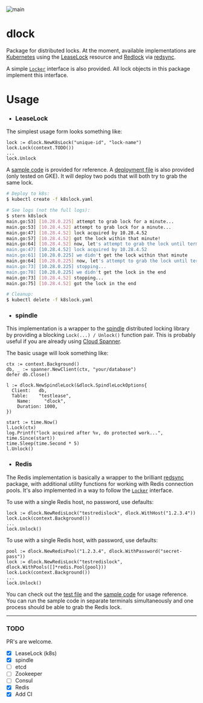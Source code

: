 ![main](https://github.com/flowerinthenight/dlock/workflows/main/badge.svg)

# dlock
Package for distributed locks. At the moment, available implementations are [Kubernetes](https://kubernetes.io/) using the [LeaseLock](https://kubernetes.io/docs/reference/generated/kubernetes-api/v1.18/#lease-v1-coordination-k8s-io) resource and [Redlock](https://redis.io/topics/distlock) via [redsync](https://github.com/go-redsync/redsync).

A simple [`Locker`](https://github.com/flowerinthenight/dlock/blob/master/dlock.go) interface is also provided. All lock objects in this package implement this interface.

# Usage
- ### LeaseLock
The simplest usage form looks something like:
```golang
lock := dlock.NewK8sLock("unique-id", "lock-name")
lock.Lock(context.TODO())
...
lock.Unlock
```

A [sample code](https://github.com/flowerinthenight/dlock/blob/master/examples/k8slock/main.go) is provided for reference. A [deployment file](https://github.com/flowerinthenight/dlock/blob/master/examples/k8slock/k8slock.yaml) is also provided (only tested on GKE). It will deploy two pods that will both try to grab the same lock.

```bash
# Deploy to k8s:
$ kubectl create -f k8slock.yaml

# See logs (not the full logs):
$ stern k8slock
main.go:53] [10.28.0.225] attempt to grab lock for a minute...
main.go:53] [10.28.4.52] attempt to grab lock for a minute...
main.go:47] [10.28.4.52] lock acquired by 10.28.4.52
main.go:57] [10.28.4.52] got the lock within that minute!
main.go:64] [10.28.4.52] now, let's attempt to grab the lock until termination
main.go:47] [10.28.4.52] lock acquired by 10.28.4.52
main.go:61] [10.28.0.225] we didn't get the lock within that minute
main.go:64] [10.28.0.225] now, let's attempt to grab the lock until termination
main.go:73] [10.28.0.225] stopping...
main.go:78] [10.28.0.225] we didn't get the lock in the end
main.go:73] [10.28.4.52] stopping...
main.go:75] [10.28.4.52] got the lock in the end

# Cleanup:
$ kubectl delete -f k8slock.yaml
```

- ### spindle
This implementation is a wrapper to the [spindle](https://github.com/flowerinthenight/spindle) distributed locking library by providing a blocking `Lock(...) / Unlock()` function pair. This is probably useful if you are already using [Cloud Spanner](https://cloud.google.com/spanner/).

The basic usage will look something like:
```golang
ctx := context.Background()
db, _ := spanner.NewClient(ctx, "your/database")
defer db.Close()

l := dlock.NewSpindleLock(&dlock.SpindleLockOptions{
  Client:   db,
  Table:    "testlease",
	Name:     "dlock",
	Duration: 1000,
})

start := time.Now()
l.Lock(ctx)
log.Printf("lock acquired after %v, do protected work...", time.Since(start))
time.Sleep(time.Second * 5)
l.Unlock()
```

- ### Redis
The Redis implementation is basically a wrapper to the brilliant [redsync](https://github.com/go-redsync/redsync) package, with additional utility functions for working with Redis connection pools. It's also implemented in a way to follow the [`Locker`](https://github.com/flowerinthenight/dlock/blob/master/dlock.go) interface.

To use with a single Redis host, no password, use defaults:
```golang
lock := dlock.NewRedisLock("testredislock", dlock.WithHost("1.2.3.4"))
lock.Lock(context.Background())
...
lock.Unlock()
```

To use with a single Redis host, with password, use defaults:
```golang
pool := dlock.NewRedisPool("1.2.3.4", dlock.WithPassword("secret-pass"))
lock := dlock.NewRedisLock("testredislock", dlock.WithPools([]*redis.Pool{pool}))
lock.Lock(context.Background())
...
lock.Unlock()
```

You can check out the [test file](https://github.com/flowerinthenight/dlock/blob/master/redislock_test.go) and the [sample code](https://github.com/flowerinthenight/dlock/blob/master/examples/redislock/main.go) for usage reference. You can run the sample code in separate terminals simultaneously and one process should be able to grab the Redis lock.

----

### TODO
PR's are welcome.
- [x] LeaseLock (k8s)
- [x] spindle
- [ ] etcd
- [ ] Zookeeper
- [ ] Consul
- [x] Redis
- [x] Add CI
